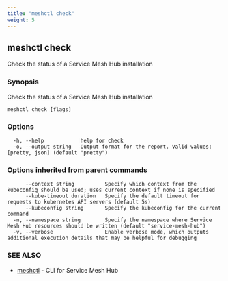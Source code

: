 ```yaml
---
title: "meshctl check"
weight: 5
---
```

## meshctl check

Check the status of a Service Mesh Hub installation

### Synopsis

Check the status of a Service Mesh Hub installation

```
meshctl check [flags]
```

### Options

```
  -h, --help            help for check
  -o, --output string   Output format for the report. Valid values: [pretty, json] (default "pretty")
```

### Options inherited from parent commands

```
      --context string          Specify which context from the kubeconfig should be used; uses current context if none is specified
      --kube-timeout duration   Specify the default timeout for requests to kubernetes API servers (default 5s)
      --kubeconfig string       Specify the kubeconfig for the current command
  -n, --namespace string        Specify the namespace where Service Mesh Hub resources should be written (default "service-mesh-hub")
  -v, --verbose                 Enable verbose mode, which outputs additional execution details that may be helpful for debugging
```

### SEE ALSO

* [meshctl](../meshctl)	 - CLI for Service Mesh Hub


